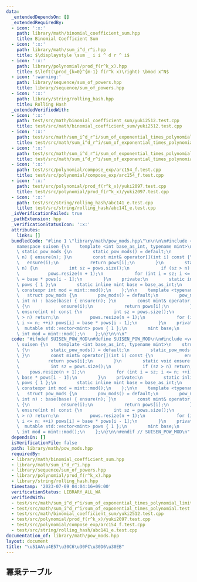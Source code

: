 ```yaml
---
data:
  _extendedDependsOn: []
  _extendedRequiredBy:
  - icon: ':x:'
    path: library/math/binomial_coefficient_sum.hpp
    title: Binomial Coefficient Sum
  - icon: ':x:'
    path: library/math/sum_i^d_r^i.hpp
    title: $\displaystyle \sum _ i i ^ d r ^ i$
  - icon: ':x:'
    path: library/polynomial/prod_f(r^k_x).hpp
    title: $\left(\prod_{k=0}^{m-1} f(r^k x)\right) \bmod x^N$
  - icon: ':warning:'
    path: library/sequence/sum_of_powers.hpp
    title: library/sequence/sum_of_powers.hpp
  - icon: ':x:'
    path: library/string/rolling_hash.hpp
    title: Rolling Hash
  _extendedVerifiedWith:
  - icon: ':x:'
    path: test/src/math/binomial_coefficient_sum/yuki2512.test.cpp
    title: test/src/math/binomial_coefficient_sum/yuki2512.test.cpp
  - icon: ':x:'
    path: test/src/math/sum_i^d_r^i/sum_of_exponential_times_polynomial.test.cpp
    title: test/src/math/sum_i^d_r^i/sum_of_exponential_times_polynomial.test.cpp
  - icon: ':x:'
    path: test/src/math/sum_i^d_r^i/sum_of_exponential_times_polynomial_limit.test.cpp
    title: test/src/math/sum_i^d_r^i/sum_of_exponential_times_polynomial_limit.test.cpp
  - icon: ':x:'
    path: test/src/polynomial/compose_exp/arc154_f.test.cpp
    title: test/src/polynomial/compose_exp/arc154_f.test.cpp
  - icon: ':x:'
    path: test/src/polynomial/prod_f(r^k_x)/yuki2097.test.cpp
    title: test/src/polynomial/prod_f(r^k_x)/yuki2097.test.cpp
  - icon: ':x:'
    path: test/src/string/rolling_hash/abc141_e.test.cpp
    title: test/src/string/rolling_hash/abc141_e.test.cpp
  _isVerificationFailed: true
  _pathExtension: hpp
  _verificationStatusIcon: ':x:'
  attributes:
    links: []
  bundledCode: "#line 1 \"library/math/pow_mods.hpp\"\n\n\n\n#include <vector>\n\n\
    namespace suisen {\n    template <int base_as_int, typename mint>\n    struct\
    \ static_pow_mods {\n        static_pow_mods() = default;\n        static_pow_mods(int\
    \ n) { ensure(n); }\n        const mint& operator[](int i) const {\n         \
    \   ensure(i);\n            return pows[i];\n        }\n        static void ensure(int\
    \ n) {\n            int sz = pows.size();\n            if (sz > n) return;\n \
    \           pows.resize(n + 1);\n            for (int i = sz; i <= n; ++i) pows[i]\
    \ = base * pows[i - 1];\n        }\n    private:\n        static inline std::vector<mint>\
    \ pows { 1 };\n        static inline mint base = base_as_int;\n        static\
    \ constexpr int mod = mint::mod();\n    };\n\n    template <typename mint>\n \
    \   struct pow_mods {\n        pow_mods() = default;\n        pow_mods(mint base,\
    \ int n) : base(base) { ensure(n); }\n        const mint& operator[](int i) const\
    \ {\n            ensure(i);\n            return pows[i];\n        }\n        void\
    \ ensure(int n) const {\n            int sz = pows.size();\n            if (sz\
    \ > n) return;\n            pows.resize(n + 1);\n            for (int i = sz;\
    \ i <= n; ++i) pows[i] = base * pows[i - 1];\n        }\n    private:\n      \
    \  mutable std::vector<mint> pows { 1 };\n        mint base;\n        static constexpr\
    \ int mod = mint::mod();\n    };\n}\n\n\n"
  code: "#ifndef SUISEN_POW_MOD\n#define SUISEN_POW_MOD\n\n#include <vector>\n\nnamespace\
    \ suisen {\n    template <int base_as_int, typename mint>\n    struct static_pow_mods\
    \ {\n        static_pow_mods() = default;\n        static_pow_mods(int n) { ensure(n);\
    \ }\n        const mint& operator[](int i) const {\n            ensure(i);\n \
    \           return pows[i];\n        }\n        static void ensure(int n) {\n\
    \            int sz = pows.size();\n            if (sz > n) return;\n        \
    \    pows.resize(n + 1);\n            for (int i = sz; i <= n; ++i) pows[i] =\
    \ base * pows[i - 1];\n        }\n    private:\n        static inline std::vector<mint>\
    \ pows { 1 };\n        static inline mint base = base_as_int;\n        static\
    \ constexpr int mod = mint::mod();\n    };\n\n    template <typename mint>\n \
    \   struct pow_mods {\n        pow_mods() = default;\n        pow_mods(mint base,\
    \ int n) : base(base) { ensure(n); }\n        const mint& operator[](int i) const\
    \ {\n            ensure(i);\n            return pows[i];\n        }\n        void\
    \ ensure(int n) const {\n            int sz = pows.size();\n            if (sz\
    \ > n) return;\n            pows.resize(n + 1);\n            for (int i = sz;\
    \ i <= n; ++i) pows[i] = base * pows[i - 1];\n        }\n    private:\n      \
    \  mutable std::vector<mint> pows { 1 };\n        mint base;\n        static constexpr\
    \ int mod = mint::mod();\n    };\n}\n\n#endif // SUISEN_POW_MOD\n"
  dependsOn: []
  isVerificationFile: false
  path: library/math/pow_mods.hpp
  requiredBy:
  - library/math/binomial_coefficient_sum.hpp
  - library/math/sum_i^d_r^i.hpp
  - library/sequence/sum_of_powers.hpp
  - library/polynomial/prod_f(r^k_x).hpp
  - library/string/rolling_hash.hpp
  timestamp: '2023-07-09 04:04:16+09:00'
  verificationStatus: LIBRARY_ALL_WA
  verifiedWith:
  - test/src/math/sum_i^d_r^i/sum_of_exponential_times_polynomial_limit.test.cpp
  - test/src/math/sum_i^d_r^i/sum_of_exponential_times_polynomial.test.cpp
  - test/src/math/binomial_coefficient_sum/yuki2512.test.cpp
  - test/src/polynomial/prod_f(r^k_x)/yuki2097.test.cpp
  - test/src/polynomial/compose_exp/arc154_f.test.cpp
  - test/src/string/rolling_hash/abc141_e.test.cpp
documentation_of: library/math/pow_mods.hpp
layout: document
title: "\u51AA\u4E57\u30C6\u30FC\u30D6\u30EB"
---
```

## 冪乗テーブル
